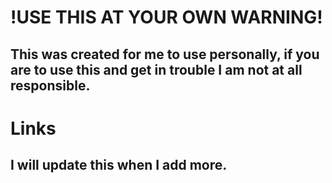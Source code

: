 # !USE THIS AT YOUR OWN WARNING!

## This was created for me to use personally, if you are to use this and get in trouble I am not at all responsible.

# Links
## I will update this when I add more.
